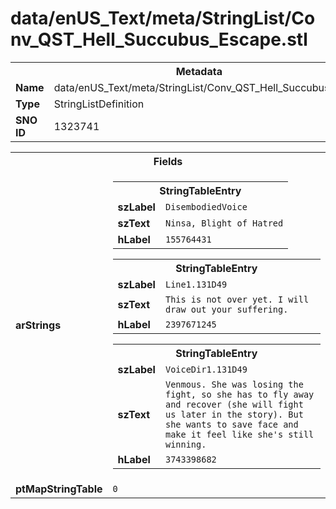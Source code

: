 <h1>data/enUS_Text/meta/StringList/Conv_QST_Hell_Succubus_Escape.stl</h1><table><tr><th colspan="100%">Metadata</th></tr><tr><td><b>Name</b></td><td>data/enUS_Text/meta/StringList/Conv_QST_Hell_Succubus_Escape.stl</td></tr><tr><td><b>Type</b></td><td>StringListDefinition</td></tr><tr><td><b>SNO ID</b></td><td>1323741</td></tr></table>

<table><tr><th colspan="100%">Fields</th></tr><tr><td><b>arStrings</b></td><td><table><tr><th colspan="100%">StringTableEntry</th></tr><tr><td><b>szLabel</b></td><td><code>DisembodiedVoice</code></td></tr><tr><td><b>szText</b></td><td><code>Ninsa, Blight of Hatred</code></td></tr><tr><td><b>hLabel</b></td><td><code>155764431</code></td></tr></table>


<table><tr><th colspan="100%">StringTableEntry</th></tr><tr><td><b>szLabel</b></td><td><code>Line1.131D49</code></td></tr><tr><td><b>szText</b></td><td><code>This is not over yet. I will draw out your suffering.</code></td></tr><tr><td><b>hLabel</b></td><td><code>2397671245</code></td></tr></table>


<table><tr><th colspan="100%">StringTableEntry</th></tr><tr><td><b>szLabel</b></td><td><code>VoiceDir1.131D49</code></td></tr><tr><td><b>szText</b></td><td><code>Venmous. She was losing the fight, so she has to fly away and recover (she will fight us later in the story). But she wants to save face and make it feel like she's still winning.</code></td></tr><tr><td><b>hLabel</b></td><td><code>3743398682</code></td></tr></table>


</td></tr><tr><td><b>ptMapStringTable</b></td><td><code>0</code></td></tr></table>

